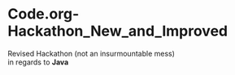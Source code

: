 # Code.org-Hackathon_New_and_Improved
Revised Hackathon (not an insurmountable mess)
<br> in regards to **Java**
